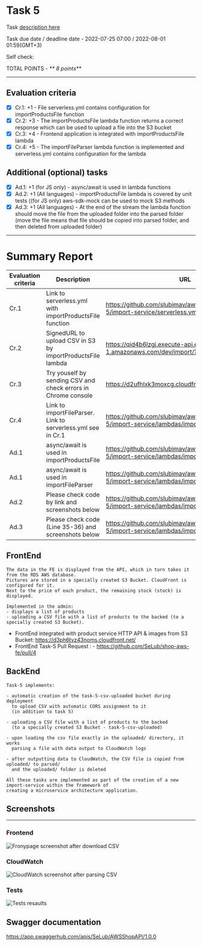 # __Task 5__

Task [description here](https://github.com/EPAM-JS-Competency-center/cloud-development-course-initial/blob/main/5_integration_with_s3/task.md)

Task due date / deadline date - 2022-07-25 07:00 / 2022-08-01 01:59(GMT+3)

Self check:
 
 TOTAL POINTS - _** 8 points**_
 
-----------
## __Evaluation criteria__

- [x] Cr.1: +1 - File serverless.yml contains configuration for importProductsFile function
- [x] Cr.2: +3 - The importProductsFile lambda function returns a correct response which can be used to upload a file into the S3 bucket
- [x] Cr.3: +4 - Frontend application is integrated with importProductsFile lambda
- [x] Cr.4: +5 - The importFileParser lambda function is implemented and serverless.yml contains configuration for the lambda

## __Additional (optional) tasks__

- [x] Ad.1: +1 (for JS only) - async/await is used in lambda functions
- [x] Ad.2: +1 (All languages) - importProductsFile lambda is covered by unit tests ((for JS only) aws-sdk-mock can be used to mock S3 methods
- [x] Ad.3: +1 (All languages) - At the end of the stream the lambda function should move the file from the uploaded folder into the parsed folder (move the file means that file should be copied into parsed folder, and then deleted from uploaded folder)
------------

# __Summary Report__
Evaluation criteria   | Description | URL 
-------|--------------|-----
Cr.1 | Link to serverless.yml with importProductsFile function   | https://github.com/slubimav/aws-back/blob/task-5/import-service/serverless.yml
Cr.2 | SignedURL to upload CSV in S3 by importProductsFile lambda | https://qid4b6lzgj.execute-api.eu-central-1.amazonaws.com/dev/import/?name=products.csv
Cr.3 | Try youself by sending CSV and check errors in Chrome console | https://d2ufhlxk3moxcg.cloudfront.net//admin/products
Cr.4 | Link to importFileParser. Link to serverless.yml see in Cr.1 | https://github.com/slubimav/aws-back/blob/task-5/import-service/lambdas/importFileParser.js
Ad.1 | async/await is used in importProductsFile | https://github.com/slubimav/aws-back/blob/task-5/import-service/lambdas/importProductsFile.js
Ad.1 | async/await is used in importFileParser | https://github.com/slubimav/aws-back/blob/task-5/import-service/lambdas/importFileParser.js
Ad.2 | Please check code by link and screenshots below | https://github.com/slubimav/aws-back/blob/task-5/import-service/lambdas/importProductsFile.js
Ad.3 | Please check code (Line 35-36) and screenshots below | https://github.com/slubimav/aws-back/blob/task-5/import-service/lambdas/importFileParser.js

## __FrontEnd__

```
The data in the FE is displayed from the API, which in turn takes it from the RDS AWS database.
Pictures are stored in a specially created S3 Bucket. CloudFront is configured for it.
Next to the price of each product, the remaining stock (stock) is displayed.

Implemented in the admin:
- displays a list of products
- uploading a CSV file with a list of products to the backed (to a specially created S3 Bucket).

```

* FrontEnd integrated with product service HTTP API & images from S3 Bucket: https://d3ph6tvz43noms.cloudfront.net/ 
* FrontEnd Task-5 Pull Request : - https://github.com/SeLub/shop-aws-fe/pull/4

## __BackEnd__

```
Task-5 implements:

- automatic creation of the task-5-csv-uploaded bucket during deployment
  to upload CSV with automatic CORS assignment to it
  (in addition to task 5)

- uploading a CSV file with a list of products to the backed
  (to a specially created S3 Bucket - task-5-csv-uploaded)

- upon loading the csv file exactly in the uploaded/ directory, it works
  parsing a file with data output to CloudWatch logs

- after outputting data to CloudWatch, the CSV file is copied from uploaded/ to parsed/
  and the uploaded/ folder is deleted

All these tasks are implemented as part of the creation of a new import-service within the framework of
creating a microservice architecture application.

```

## Screenshots 

------------

### Frontend

![Fronypage screenshot after download CSV](frontpage.png)

### CloudWatch

![CloudWatch screenshot after parsing CSV](cloudwatch.png)

### Tests

![Tests resaults](tests.png)

## __Swagger documentation__

https://app.swaggerhub.com/apis/SeLub/AWSShopAPI/1.0.0
